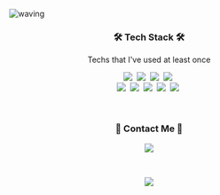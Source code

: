 ![waving](https://capsule-render.vercel.app/api?type=waving&height=200&text=hw.son&fontAlign=80&fontAlignY=40&color=gradient)
<h3 align="center">🛠 Tech Stack 🛠</h3>

<p align="center"> Techs that I've used at least once </p>

<p align="center">
  <img src="https://img.shields.io/badge/Python-3766AB?style=flat-square&logo=Python&logoColor=white"/></a>&nbsp 
  <img src="https://img.shields.io/badge/Docker-2496ED?style=flat-square&logo=docker&logoColor=white"/></a>&nbsp 
  <img src="https://img.shields.io/badge/css-1572B6?style=flat-square&logo=css3&logoColor=white"/></a>&nbsp 
  <img src="https://img.shields.io/badge/html-E34F26?style=flat-square&logo=html5&logoColor=white"/></a>&nbsp 
  <br> 
  <img src="https://img.shields.io/badge/Flask-000000?style=flat-square&logo=flask&logoColor=white"/></a>&nbsp 
  <img src="https://img.shields.io/badge/Django-092E20?style=flat-square&logo=Django&logoColor=white"/></a>&nbsp 
  <img src="https://img.shields.io/badge/Mysql-E6B91E?style=flat-square&logo=MySql&logoColor=white"/></a>&nbsp 
  <img src="https://img.shields.io/badge/MongoDB-47A248?style=flat-square&logo=MongoDB&logoColor=white"/></a>&nbsp 
  <img src="https://img.shields.io/badge/Heroku-430098?style=flat-square&logo=heroku&logoColor=white"/></a>&nbsp 

</p>


<br>


<h3 align="center"> 🌊 Contact Me 🌊 </h3>
<p align="center">
  <a href="mailto:gpdhsl05001@gmail.com"><img src="https://img.shields.io/badge/Gmail-d14836?style=flat-square&logo=Gmail&logoColor=white&link=gpdhsl05001@gmail.com"/></a>
</p>
<br>

<p align="center">
  <a href="https://hits.seeyoufarm.com"><img src="https://hits.seeyoufarm.com/api/count/incr/badge.svg?url=https%3A%2F%2Fgithub.com%2FSON-HYEWON&count_bg=%2399B3D3&title_bg=%233B4C78&icon=github.svg&icon_color=%23E7E7E7&title=hits&edge_flat=false"/></a>
</p>
